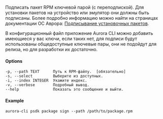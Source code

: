 Подписать пакет RPM ключевой парой (с переподпиской).
Для установки пакетов на устройство или эмулятор они должны быть подписаны.
Более подробно информацию можно найти на страницах документации ОС Аврора:
[Подписывание установочных пакетов](https://developer.auroraos.ru/doc/software_development/guides/package_signing).

В конфигурационный файл приложение Aurora CLI можно добавить имеющиеся у вас ключи,
если таких нет,
для подписи будут использованы общедоступные ключевые пары,
они не подойдут для релиза, но для разработки их достаточно.

#### Options

```shell
-p, --path TEXT      Путь к RPM-файлу.  [обязательно]
-s, --select         Выберите из доступных.
-i, --index INTEGER  Укажите индекс.
-v, --verbose        Подробный вывод.
--help               Показать это сообщение и выйти.
```

#### Example

```shell
aurora-cli psdk package sign --path /path/to/package.rpm
```
